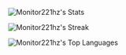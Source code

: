 ![Monitor221hz's Stats](https://github-readme-stats.vercel.app/api?username=Monitor221hz&theme=synthwave&show_icons=true&hide_border=true&count_private=true)


![Monitor221hz's Streak](https://github-readme-streak-stats.herokuapp.com/?user=Monitor221hz&theme=synthwave&hide_border=true)


![Monitor221hz's Top Languages](https://github-readme-stats.vercel.app/api/top-langs/?username=Monitor221hz&theme=synthwave&show_icons=true&hide_border=true&layout=compact)
